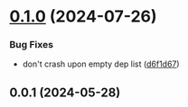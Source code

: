 # [0.1.0](https://github.com/brillout/analyze-reproduction/compare/v0.0.1...v0.1.0) (2024-07-26)


### Bug Fixes

* don't crash upon empty dep list ([d6f1d67](https://github.com/brillout/analyze-reproduction/commit/d6f1d673008daa4a8ae8a5fd8678335c847b2ba8))



## 0.0.1 (2024-05-28)



